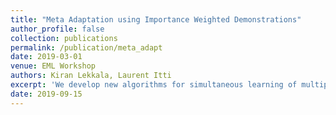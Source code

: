 ```yaml
---
title: "Meta Adaptation using Importance Weighted Demonstrations"
author_profile: false
collection: publications
permalink: /publication/meta_adapt
date: 2019-03-01
venue: EML Workshop
authors: Kiran Lekkala, Laurent Itti
excerpt: 'We develop new algorithms for simultaneous learning of multiple tasks (e.g., image classification, depth estimation), and for adapting to unseen task/domain distributions within those high-level tasks (e.g., different environments). First, we learn common representations underlying all tasks. We then propose an attention mechanism to dynamically specialize the network, at runtime, for each task. Our approach is based on weighting each feature map of the backbone network, based on its relevance to a particular task.'
date: 2019-09-15
---
```

